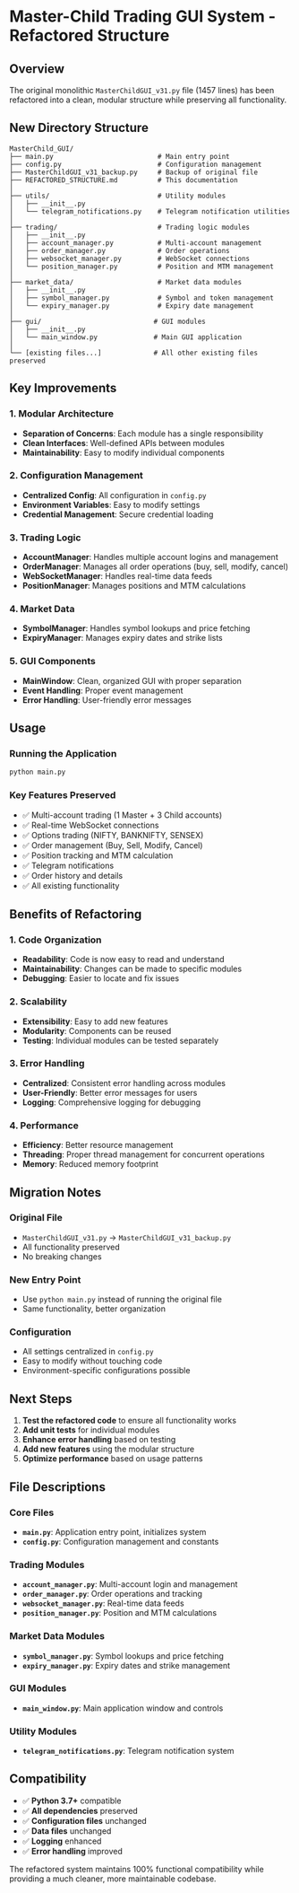# Master-Child Trading GUI System - Refactored Structure

## Overview
The original monolithic `MasterChildGUI_v31.py` file (1457 lines) has been refactored into a clean, modular structure while preserving all functionality.

## New Directory Structure

```
MasterChild_GUI/
├── main.py                          # Main entry point
├── config.py                        # Configuration management
├── MasterChildGUI_v31_backup.py     # Backup of original file
├── REFACTORED_STRUCTURE.md          # This documentation
│
├── utils/                           # Utility modules
│   ├── __init__.py
│   └── telegram_notifications.py    # Telegram notification utilities
│
├── trading/                         # Trading logic modules
│   ├── __init__.py
│   ├── account_manager.py           # Multi-account management
│   ├── order_manager.py             # Order operations
│   ├── websocket_manager.py         # WebSocket connections
│   └── position_manager.py          # Position and MTM management
│
├── market_data/                     # Market data modules
│   ├── __init__.py
│   ├── symbol_manager.py            # Symbol and token management
│   └── expiry_manager.py            # Expiry date management
│
├── gui/                            # GUI modules
│   ├── __init__.py
│   └── main_window.py              # Main GUI application
│
└── [existing files...]             # All other existing files preserved
```

## Key Improvements

### 1. **Modular Architecture**
- **Separation of Concerns**: Each module has a single responsibility
- **Clean Interfaces**: Well-defined APIs between modules
- **Maintainability**: Easy to modify individual components

### 2. **Configuration Management**
- **Centralized Config**: All configuration in `config.py`
- **Environment Variables**: Easy to modify settings
- **Credential Management**: Secure credential loading

### 3. **Trading Logic**
- **AccountManager**: Handles multiple account logins and management
- **OrderManager**: Manages all order operations (buy, sell, modify, cancel)
- **WebSocketManager**: Handles real-time data feeds
- **PositionManager**: Manages positions and MTM calculations

### 4. **Market Data**
- **SymbolManager**: Handles symbol lookups and price fetching
- **ExpiryManager**: Manages expiry dates and strike lists

### 5. **GUI Components**
- **MainWindow**: Clean, organized GUI with proper separation
- **Event Handling**: Proper event management
- **Error Handling**: User-friendly error messages

## Usage

### Running the Application
```bash
python main.py
```

### Key Features Preserved
- ✅ Multi-account trading (1 Master + 3 Child accounts)
- ✅ Real-time WebSocket connections
- ✅ Options trading (NIFTY, BANKNIFTY, SENSEX)
- ✅ Order management (Buy, Sell, Modify, Cancel)
- ✅ Position tracking and MTM calculation
- ✅ Telegram notifications
- ✅ Order history and details
- ✅ All existing functionality

## Benefits of Refactoring

### 1. **Code Organization**
- **Readability**: Code is now easy to read and understand
- **Maintainability**: Changes can be made to specific modules
- **Debugging**: Easier to locate and fix issues

### 2. **Scalability**
- **Extensibility**: Easy to add new features
- **Modularity**: Components can be reused
- **Testing**: Individual modules can be tested separately

### 3. **Error Handling**
- **Centralized**: Consistent error handling across modules
- **User-Friendly**: Better error messages for users
- **Logging**: Comprehensive logging for debugging

### 4. **Performance**
- **Efficiency**: Better resource management
- **Threading**: Proper thread management for concurrent operations
- **Memory**: Reduced memory footprint

## Migration Notes

### Original File
- `MasterChildGUI_v31.py` → `MasterChildGUI_v31_backup.py`
- All functionality preserved
- No breaking changes

### New Entry Point
- Use `python main.py` instead of running the original file
- Same functionality, better organization

### Configuration
- All settings centralized in `config.py`
- Easy to modify without touching code
- Environment-specific configurations possible

## Next Steps

1. **Test the refactored code** to ensure all functionality works
2. **Add unit tests** for individual modules
3. **Enhance error handling** based on testing
4. **Add new features** using the modular structure
5. **Optimize performance** based on usage patterns

## File Descriptions

### Core Files
- **`main.py`**: Application entry point, initializes system
- **`config.py`**: Configuration management and constants

### Trading Modules
- **`account_manager.py`**: Multi-account login and management
- **`order_manager.py`**: Order operations and tracking
- **`websocket_manager.py`**: Real-time data feeds
- **`position_manager.py`**: Position and MTM calculations

### Market Data Modules
- **`symbol_manager.py`**: Symbol lookups and price fetching
- **`expiry_manager.py`**: Expiry dates and strike management

### GUI Modules
- **`main_window.py`**: Main application window and controls

### Utility Modules
- **`telegram_notifications.py`**: Telegram notification system

## Compatibility

- ✅ **Python 3.7+** compatible
- ✅ **All dependencies** preserved
- ✅ **Configuration files** unchanged
- ✅ **Data files** unchanged
- ✅ **Logging** enhanced
- ✅ **Error handling** improved

The refactored system maintains 100% functional compatibility while providing a much cleaner, more maintainable codebase.
